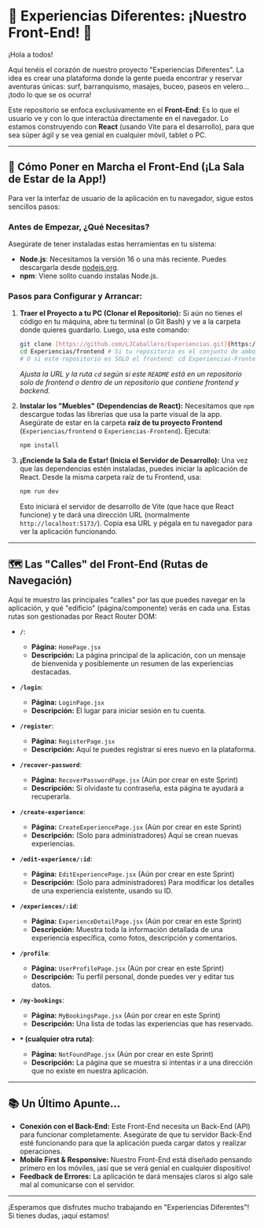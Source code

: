 # 🚀 Experiencias Diferentes: ¡Nuestro Front-End! 🚀

¡Hola a todos!

Aquí tenéis el corazón de nuestro proyecto "Experiencias Diferentes". La idea es crear una plataforma donde la gente pueda encontrar y reservar aventuras únicas: surf, barranquismo, masajes, buceo, paseos en velero... ¡todo lo que se os ocurra!

Este repositorio se enfoca exclusivamente en el **Front-End**: Es lo que el usuario ve y con lo que interactúa directamente en el navegador. Lo estamos construyendo con **React** (usando Vite para el desarrollo), para que sea súper ágil y se vea genial en cualquier móvil, tablet o PC.

---

## 🎨 Cómo Poner en Marcha el Front-End (¡La Sala de Estar de la App!)

Para ver la interfaz de usuario de la aplicación en tu navegador, sigue estos sencillos pasos:

### Antes de Empezar, ¿Qué Necesitas?

Asegúrate de tener instaladas estas herramientas en tu sistema:

- **Node.js**: Necesitamos la versión 16 o una más reciente. Puedes descargarla desde [nodejs.org](https://nodejs.org/).
- **npm**: Viene solito cuando instalas Node.js.

### Pasos para Configurar y Arrancar:

1.  **Traer el Proyecto a tu PC (Clonar el Repositorio):**
    Si aún no tienes el código en tu máquina, abre tu terminal (o Git Bash) y ve a la carpeta donde quieres guardarlo. Luego, usa este comando:

    ```bash
    git clone [https://github.com/LJCaballero/Experiencias.git](https://github.com/LJCaballero/Experiencias.git) # O la URL de tu repositorio de Frontend si es diferente
    cd Experiencias/frontend # Si tu repositorio es el conjunto de ambos y el frontend está en una subcarpeta
    # O si este repositorio es SOLO el frontend: cd Experiencias-Frontend
    ```

    _Ajusta la URL y la ruta `cd` según si este `README` está en un repositorio solo de frontend o dentro de un repositorio que contiene frontend y backend._

2.  **Instalar los "Muebles" (Dependencias de React):**
    Necesitamos que `npm` descargue todas las librerías que usa la parte visual de la app. Asegúrate de estar en la carpeta **raíz de tu proyecto Frontend** (`Experiencias/frontend` o `Experiencias-Frontend`). Ejecuta:

    ```bash
    npm install
    ```

3.  **¡Enciende la Sala de Estar! (Inicia el Servidor de Desarrollo):**
    Una vez que las dependencias estén instaladas, puedes iniciar la aplicación de React. Desde la misma carpeta raíz de tu Frontend, usa:

    ```bash
    npm run dev
    ```

    Esto iniciará el servidor de desarrollo de Vite (que hace que React funcione) y te dará una dirección URL (normalmente `http://localhost:5173/`). Copia esa URL y pégala en tu navegador para ver la aplicación funcionando.

---

## 🗺️ Las "Calles" del Front-End (Rutas de Navegación)

Aquí te muestro las principales "calles" por las que puedes navegar en la aplicación, y qué "edificio" (página/componente) verás en cada una. Estas rutas son gestionadas por React Router DOM:

- **`/`**:

  - **Página:** `HomePage.jsx`
  - **Descripción:** La página principal de la aplicación, con un mensaje de bienvenida y posiblemente un resumen de las experiencias destacadas.

- **`/login`**:

  - **Página:** `LoginPage.jsx`
  - **Descripción:** El lugar para iniciar sesión en tu cuenta.

- **`/register`**:

  - **Página:** `RegisterPage.jsx`
  - **Descripción:** Aquí te puedes registrar si eres nuevo en la plataforma.

- **`/recover-password`**:

  - **Página:** `RecoverPasswordPage.jsx` (Aún por crear en este Sprint)
  - **Descripción:** Si olvidaste tu contraseña, esta página te ayudará a recuperarla.

- **`/create-experience`**:

  - **Página:** `CreateExperiencePage.jsx` (Aún por crear en este Sprint)
  - **Descripción:** (Solo para administradores) Aquí se crean nuevas experiencias.

- **`/edit-experience/:id`**:

  - **Página:** `EditExperiencePage.jsx` (Aún por crear en este Sprint)
  - **Descripción:** (Solo para administradores) Para modificar los detalles de una experiencia existente, usando su ID.

- **`/experiences/:id`**:

  - **Página:** `ExperienceDetailPage.jsx` (Aún por crear en este Sprint)
  - **Descripción:** Muestra toda la información detallada de una experiencia específica, como fotos, descripción y comentarios.

- **`/profile`**:

  - **Página:** `UserProfilePage.jsx` (Aún por crear en este Sprint)
  - **Descripción:** Tu perfil personal, donde puedes ver y editar tus datos.

- **`/my-bookings`**:

  - **Página:** `MyBookingsPage.jsx` (Aún por crear en este Sprint)
  - **Descripción:** Una lista de todas las experiencias que has reservado.

- **`*` (cualquier otra ruta)**:
  - **Página:** `NotFoundPage.jsx` (Aún por crear en este Sprint)
  - **Descripción:** La página que se muestra si intentas ir a una dirección que no existe en nuestra aplicación.

---

## 📚 Un Último Apunte...

- **Conexión con el Back-End:** Este Front-End necesita un Back-End (API) para funcionar completamente. Asegúrate de que tu servidor Back-End esté funcionando para que la aplicación pueda cargar datos y realizar operaciones.
- **Mobile First & Responsive:** Nuestro Front-End está diseñado pensando primero en los móviles, ¡así que se verá genial en cualquier dispositivo!
- **Feedback de Errores:** La aplicación te dará mensajes claros si algo sale mal al comunicarse con el servidor.

---

¡Esperamos que disfrutes mucho trabajando en "Experiencias Diferentes"! Si tienes dudas, ¡aquí estamos!
